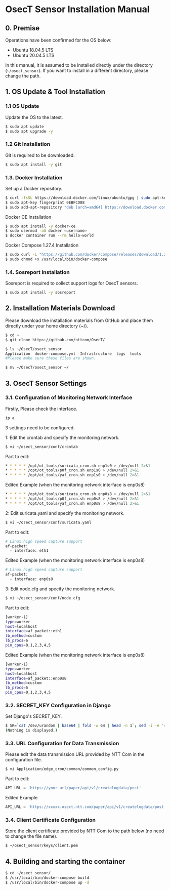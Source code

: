 # OsecT Sensor Installation Manual

## 0. Premise

Operations have been confirmed for the OS below:

- Ubuntu 18.04.5 LTS
- Ubuntu 20.04.5 LTS

In this manual, it is assumed to be installed directly under the directory (`~/osect_sensor`). If you want to install in a different directory, please change the path.

## 1. OS Update & Tool Installation

### 1.1 OS Update

Update the OS to the latest.

```bash
$ sudo apt update
$ sudo apt upgrade -y
```

### 1.2 Git Installation

Git is required to be downloaded.

```bash
$ sudo apt install -y git
```

### 1.3. Docker Installation

Set up a Docker repository.

```bash
$ curl -fsSL https://download.docker.com/linux/ubuntu/gpg | sudo apt-key add -
$ sudo apt-key fingerprint 0EBFCD88
$ sudo add-apt-repository "deb [arch=amd64] https://download.docker.com/linux/ubuntu $(lsb_release -cs) stable"
```

Docker CE Installation

```bash
$ sudo apt install -y docker-ce
$ sudo usermod -aG docker <username>
$ docker container run --rm hello-world
```

Docker Compose 1.27.4 Installation

```bash
$ sudo curl -L "https://github.com/docker/compose/releases/download/1.27.4/docker-compose-$(uname -s)-$(uname -m)" -o /usr/local/bin/docker-compose
$ sudo chmod +x /usr/local/bin/docker-compose
```

### 1.4. Sosreport Installation

Sosreport is required to collect support logs for OsecT sensors.

```bash
$ sudo apt install -y sosreport
```

## 2. Installation Materials Download

Please download the installation materials from GitHub and place them directly under your home directory (~/).

```bash
$ cd ~
$ git clone https://github.com/nttcom/OsecT/

$ ls ~/OsecT/osect_sensor
Application  docker-compose.yml  Infrastructure  logs  tools
#Please make sure these files are shown.

$ mv ~/OsecT/osect_sensor ~/
```

## 3. OsecT Sensor Settings

### 3.1. Configuration of Monitoring Network Interface

Firstly, Please check the interface.
```bash
ip a
```

3 settings need to be configured.

1: Edit the crontab and specify the monitoring network.

```bash
$ vi ~/osect_sensor/conf/crontab
```

Part to edit:

```bash
* * * * * /opt/ot_tools/suricata_cron.sh enp1s0 > /dev/null 2>&1
* * * * * /opt/ot_tools/p0f_cron.sh enp1s0 > /dev/null 2>&1
* * * * * /opt/ot_tools/yaf_cron.sh enp1s0 > /dev/null 2>&1
```

Edited Example (when the monitoring network interface is enp0s8)

```bash
* * * * * /opt/ot_tools/suricata_cron.sh enp0s8 > /dev/null 2>&1
* * * * * /opt/ot_tools/p0f_cron.sh enp0s8 > /dev/null 2>&1
* * * * * /opt/ot_tools/yaf_cron.sh enp0s8 > /dev/null 2>&1
```

2: Edit suricata.yaml and specify the monitoring network.

```bash
$ vi ~/osect_sensor/conf/suricata.yaml
```

Part to edit:

```bash
# Linux high speed capture support
af-packet:
  - interface: eth1
```

Edited Example (when the monitoring network interface is enp0s8)

```bash
# Linux high speed capture support
af-packet:
  - interface: enp0s8
```

3: Edit node.cfg and specify the monitoring network.

```bash
$ vi ~/osect_sensor/conf/node.cfg
```

Part to edit:

```bash
[worker-1]
type=worker
host=localhost
interface=af_packet::eth1
lb_method=custom
lb_procs=6
pin_cpus=0,1,2,3,4,5
```

Edited Example (when the monitoring network interface is enp0s8)

```bash
[worker-1]
type=worker
host=localhost
interface=af_packet::enp0s8
lb_method=custom
lb_procs=6
pin_cpus=0,1,2,3,4,5
```

### 3.2. SECRET_KEY Configuration in Django

Set Django's SECRET_KEY.

```bash
$ SK=`cat /dev/urandom | base64 | fold -w 64 | head -n 1`; sed -i -e 's@SECRET_KEY = ""@SECRET_KEY = "'$SK'"@g' ~/osect_sensor/Application/edge_cron/edge_cron/settings.py
(Nothing is displayed.)
```

### 3.3. URL Configuration for Data Transmission

Please edit the data transmission URL provided by NTT Com in the configuration file.

```bash
$ vi Application/edge_cron/common/common_config.py
```

Part to edit:

```python
API_URL = 'https://your url/paper/api/v1/createlogdata/post'
```

Edited Example

```python
API_URL = 'https://xxxxx.osect.ntt.com/paper/api/v1/createlogdata/post'
```

### 3.4. Client Certificate Configuration

Store the client certificate provided by NTT Com to the path below (no need to change the file name).

```bash
$ ~/osect_sensor/keys/client.pem
```

## 4. Building and starting the container

```bash
$ cd ~/osect_sensor/
$ /usr/local/bin/docker-compose build
$ /usr/local/bin/docker-compose up -d
```
